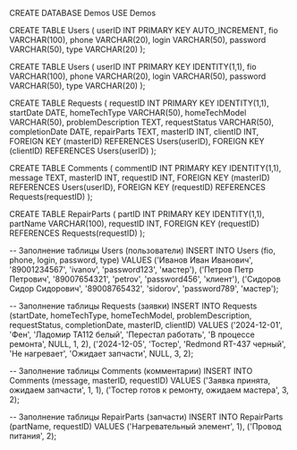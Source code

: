 CREATE DATABASE Demos
USE Demos

CREATE TABLE Users (
    userID INT PRIMARY KEY AUTO_INCREMENT,
    fio VARCHAR(100),
    phone VARCHAR(20),
    login VARCHAR(50),
    password VARCHAR(50),
    type VARCHAR(20)
);

CREATE TABLE Users (
    userID INT PRIMARY KEY IDENTITY(1,1),
    fio VARCHAR(100),
    phone VARCHAR(20),
    login VARCHAR(50),
    password VARCHAR(50),
    type VARCHAR(20)
);

CREATE TABLE Requests (
    requestID INT PRIMARY KEY IDENTITY(1,1),
    startDate DATE,
    homeTechType VARCHAR(50),
    homeTechModel VARCHAR(50),
    problemDescription TEXT,
    requestStatus VARCHAR(50),
    completionDate DATE,
    repairParts TEXT,
    masterID INT,
    clientID INT,
    FOREIGN KEY (masterID) REFERENCES Users(userID),
    FOREIGN KEY (clientID) REFERENCES Users(userID)
);

CREATE TABLE Comments (
    commentID INT PRIMARY KEY IDENTITY(1,1),
    message TEXT,
    masterID INT,
    requestID INT,
    FOREIGN KEY (masterID) REFERENCES Users(userID),
    FOREIGN KEY (requestID) REFERENCES Requests(requestID)
);

CREATE TABLE RepairParts (
    partID INT PRIMARY KEY IDENTITY(1,1),
    partName VARCHAR(100),
    requestID INT,
    FOREIGN KEY (requestID) REFERENCES Requests(requestID)
);

-- Заполнение таблицы Users (пользователи)
INSERT INTO Users (fio, phone, login, password, type) 
VALUES 
('Иванов Иван Иванович', '89001234567', 'ivanov', 'password123', 'мастер'),
('Петров Петр Петрович', '89007654321', 'petrov', 'password456', 'клиент'),
('Сидоров Сидор Сидорович', '89008765432', 'sidorov', 'password789', 'мастер');

-- Заполнение таблицы Requests (заявки)
INSERT INTO Requests (startDate, homeTechType, homeTechModel, problemDescription, requestStatus, completionDate, masterID, clientID)
VALUES 
('2024-12-01', 'Фен', 'Ладомир ТА112 белый', 'Перестал работать', 'В процессе ремонта', NULL, 1, 2),
('2024-12-05', 'Тостер', 'Redmond RT-437 черный', 'Не нагревает', 'Ожидает запчасти', NULL, 3, 2);

-- Заполнение таблицы Comments (комментарии)
INSERT INTO Comments (message, masterID, requestID)
VALUES
('Заявка принята, ожидаем запчасти', 1, 1),
('Тостер готов к ремонту, ожидаем мастера', 3, 2);

-- Заполнение таблицы RepairParts (запчасти)
INSERT INTO RepairParts (partName, requestID)
VALUES 
('Нагревательный элемент', 1),
('Провод питания', 2);
